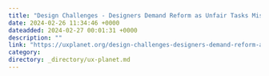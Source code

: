 ```yaml
---
title: "Design Challenges - Designers Demand Reform as Unfair Tasks Miss the Mark (part II)"
date: 2024-02-26 11:34:46 +0000
dateadded: 2024-02-27 00:01:31 +0000
description: ""
link: "https://uxplanet.org/design-challenges-designers-demand-reform-as-unfair-tasks-miss-the-mark-part-ii-07659a11254d?source=rss----819cc2aaeee0---4"
category:
directory: _directory/ux-planet.md
---
```

